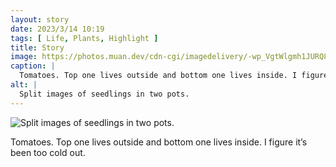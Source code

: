 ```yaml
---
layout: story
date: 2023/3/14 10:19
tags: [ Life, Plants, Highlight ]
title: Story
image: https://photos.muan.dev/cdn-cgi/imagedelivery/-wp_VgtWlgmh1JURQ8t1mg/779d31a9-a0f4-4052-bb0a-69f059283f00/public
caption: |
  Tomatoes. Top one lives outside and bottom one lives inside. I figure it’s been too cold out.
alt: |
  Split images of seedlings in two pots.
---
```


![Split images of seedlings in two pots.](https://photos.muan.dev/cdn-cgi/imagedelivery/-wp_VgtWlgmh1JURQ8t1mg/779d31a9-a0f4-4052-bb0a-69f059283f00/public)

Tomatoes. Top one lives outside and bottom one lives inside. I figure it’s been too cold out.
